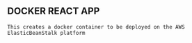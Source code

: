 ## DOCKER REACT APP
	This creates a docker container to be deployed on the AWS ElasticBeanStalk platform
